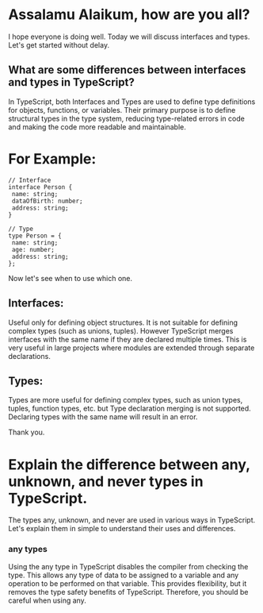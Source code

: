 ﻿# Assalamu Alaikum, how are you all? 
 I hope everyone is doing well.
 Today we will discuss interfaces and types.
 Let's get started without delay.
## What are some differences between interfaces and types in TypeScript?

In TypeScript, both Interfaces and Types are used to define type definitions for objects, functions, or variables. Their primary purpose is to define structural types in the type system, reducing type-related errors in code and making the code more readable and maintainable.

# For Example: 
 ````
// Interface
interface Person {
  name: string;
  dataOfBirth: number;
  address: string;
}

// Type
type Person = {
  name: string;
  age: number;
  address: string;
};
````
Now let's see when to use which one.

## Interfaces:
Useful only for defining object structures.
It is not suitable for defining complex types (such as unions, tuples).
However TypeScript merges interfaces with the same name if they are declared multiple times. This is very useful in large projects where modules are extended through separate declarations.
## Types:
Types are more useful for defining complex types, such as union types, tuples, function types, etc.
but Type declaration merging is not supported. Declaring types with the same name will result in an error.

Thank you.

# Explain the difference between any, unknown, and never types in TypeScript.

The types any, unknown, and never are used in various ways in TypeScript. Let's explain them in simple to understand their uses and differences.

### any types
Using the any type in TypeScript disables the compiler from checking the type. This allows any type of data to be assigned to a variable and any operation to be performed on that variable. This provides flexibility, but it removes the type safety benefits of TypeScript. Therefore, you should be careful when using any.






